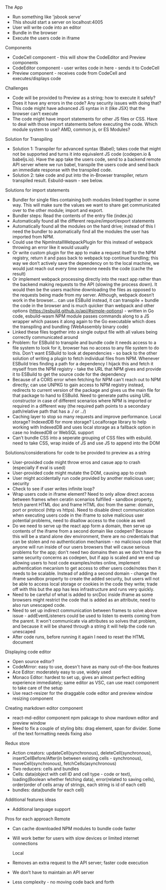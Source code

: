 The App

- Run something like 'jsbook serve'
- This should start a server on localhost:4005
- User will write code into an editor
- Bundle in the browser
- Execute the users code in iframe

Components

- CodeCell component - this will show the CodeEditor and Preview components
- CodeEditor component - user writes code in here - sends it to CodeCell
- Preview component - receives code from CodeCell and executes/displays code

Challenges

- Code will be provided to Preview as a string; how to execute it safely? Does it have any errors in the code? Any security issues with doing that?
- This code might have advanced JS syntax in it (like JSX) that the browser can’t execute
- The code might have import statements for other JS files or CSS. Have to deal with those import statements before executing the code. Which module system to use? AMD, common js, or ES Modules?

Solution for Transpiling

- Solution 1: Transpiler for advanced syntax (Babel); takes code that might not be supported and turns it into equivalent JS code (codepen.io & babeljs.io). Have the app take the users code, send to a backend remote API server where we run babel, transpile the users code and send back an immediate response with the transpiled code.
- Solution 2: take code and put into the in-Browser transpiler, return transpiled result. Esbuild-wasm - see below.

Solutions for import statements

- Bundler for single files containing both modules linked together in some way. This will make sure the values we want to share get communicated over to the other module; import and export.
- Bundler steps: Read the contents of the entry file (index.js)
- Automatically found all the different require/import/export statements
- Automatically found all the modules on the hard drive; instead of this I need the bundler to automatically find all the modules the user has imported from NPM.
- Could use the NpmInstallWebpackPlugin for this instead of webpack throwing an error like it would usually
- Or write custom plugin for the app to make a request itself to the NPM registry, return it and pass back to webpack top continue bundling; this way we don’t actively save the dependency on to the local machine, we would just reach out every time someone needs the code (cache the result)
- Or implement webpack processing directly into the react app rather than the backend making requests to the API (slowing the process down). It would then be the users machine downloading the files as opposed to the requests being made from my server. Although, webpack doesn’t work in the browser… can use ESBuild instead, it can transpile + bundle the code in the browser and is much quicker than webpack and other options (https://esbuild.github.io/api/#simple-options) - written in Go code, esbuild-wasm NPM module passes commands along to a JS wrapper which passes it along again to the Go executable which does the transpiling and bundling (WebAssembly binary code)
- Linked these files together into a single output file with all values being correctly communicated around
- Problem: for ESBuild to transpile and bundle code it needs access to a file system to look for it, browser has no access to any file system to do this. Don't want ESBuild to look at dependencies - so back to the other solution of writing a plugin to fetch individual files from NPM. Whenever ESBuild tries finding a path for a dependency I hijack this and fetch it myself from the NPM registry - take the URL that NPM gives and provide it to ESBuild to get the source code for the dependency
- Because of a CORS error when fetching for NPM can't reach out to NPM directly; can use UNPKG to gain access to NPM registry instead, redirects to current version of the package and gives us the main file for that package to hand to ESBuild. Need to generate paths using URL constructor in case of different scenarios where NPM is imported or required in a different way (the required path points to a secondary path/relative path that has a ./ or ../)
- Caching layer to stop so many requests and improve performance. Local storage? IndexedDB for more storage? Localforage library to help working with IndexedDB and uses local storage as a fallback option in case no IndexedDB or WebSQL support
- Can't bundle CSS into a seperate grouping of CSS files with esbuild. need to take CSS, wrap inside of JS and use JS to append into the DOM

Solutions/considerations for code to be provided to preview as a string

- User-provided code might throw erros and casue app to crash (especially if eval is used)
- User-provided code might mutate the DOM, causing app to crash
- User might accidentally run code provided by another malicious user; security
- Check to see if user writes infinite loop?
- Wrap users code in iframe element? Need to only allow direct access between frames when ceratin scenarios fulfilled - sandbox property, fetch parent HTML doc and frame HTML doc from the same: domain, port or protocol (http vs https). Need to disable direct communication when executing users code in the iframe to solve malicious user potential problems, need to disallow access to the cookie as well
- Do we need to serve up the react app form a domain, then serve up contents of the iframe from a second domain like codepen? Because this will be a stand alone dev environment, there are no credentials that can be stolen and no authentication mechanism - no malicious code that anyone will run inside of our users browsers that will cause serious problems for the app; don't need two domains then as we don't have the same security concerns as codepen, but if app is scaled and we end up allowing users to host code examples/notes online, implement authentication mecanism to get access to other users code/notes then it needs to be scalable. Instead of adding a second domain - change the iframe sandbox property to create the added security, but users will not be able to access local storage or cookies in the code they write; trade off with this but the app has less infrastructure and runs very quickly.
- Need to be careful of what is added to srcDoc inside iframe as some browsers might restrict the code that is added as an attribute, need to also run unescaped code.
- Need to set up indirect communication between frames to solve above issue - addEventListeners could be used to listen to events coming from the parent. It won't communicate via attributes so solves that problem, and because it will be shared through a string it will help the code run unescaped
- After code runs, before running it again I need to reset the HTML document

Displaying code editor

- Open source editor?
- CodeMirror: easy to use, doesn't have as many out-of-the-box features
- Ace Editor: moderately easy to use, widely used
- Monaco Editor: hardest to set up, gives an almost perfect editing experience immediately; same editor as VSC, can use react component to take care of the setup
- Use react-resizer for the draggable code editor and preview window resizing component

Creating markdown editor component

- react-md-editor component npm pakcage to show mardown editor and preview window
- Need to fix a couple of styling bits: drag element, span for divider. Some of the text formatting needs fixing also

Redux store

- Action creators: updateCell(synchronous), deleteCell(synchronous), insertCellBefore/After(in between existing cells - synchronous), moveCell(synchronous), fetchCells(asynchronous)
- Two reducers: cells and bundles
- Cells: data(object with cell ID and cell type - code or text), loading(Boolean whether fetching data), error(related to saving cells), order(order of cells array of strings, each string is id of each cell)
- bundles: data(bundle for each cell)

Additional features ideas

- Additional language support

Pros for each approach
Remote

- Can cache downloaded NPM modules to bundle code faster
- Will work better for users with slow devices or limited internet connections

  Local

- Removes an extra request to the API server; faster code execution
- We don’t have to maintain an API server
- Less complexity - no moving code back and forth
